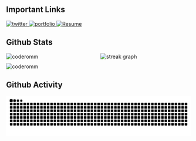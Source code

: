 ## Important Links

<div>
    <a href="https://www.omsharma.xyz/" target="_blank">
      <img src="https://img.shields.io/badge/Full Stack Portfolio-000000?style=for-the-badge&logo=vercel&logoColor=white" alt="twitter" />
    </a>
    <a href="https://shopify.omsharma.xyz/" target="_blank">
      <img src="https://img.shields.io/badge/Shopify Portfolio-95bf47?style=for-the-badge&logo=shopify&logoColor=white" alt="portfolio" />
    </a>
    <a href="https://www.omsharma.xyz/OmSharma_Nov2024.pdf" target="_blank">
      <img src="https://img.shields.io/badge/Resume-000000?style=for-the-badge&logo=doc&logoColor=white" alt="Resume" />
    </a>
</div>

## Github Stats

<div class="GStatC1" style="display: flex; justify-content: space-between; align-items: center; width: 100%;">
  <img src="https://github-readme-stats.vercel.app/api?username=coderomm&theme=dark&show_icons=true&locale=en&card_width=450&hide_border=true&show=reviews,prs_merged,prs_merged_percentage" alt="coderomm" width="49%" style="height: 100%;" />
  <img src="https://streak-stats.demolab.com?user=coderomm&theme=dark&hide_border=true&border_radius=5&card_width=450" width="49%" alt="streak graph" style="49%" style="height: 100%;" />
</div>
<div style="margin-top: 10px; display: flex; justify-content: space-between; width: 100%;">
  <img src="https://github-readme-stats.vercel.app/api/top-langs/?username=coderomm&theme=dark&show_icons=true&locale=en&card_width=450&hide_border=true&langs_count=10&no-frame=true" alt="coderomm" align="center" />
</div>

## Github Activity

<p align="center">
  <img src="https://github.com/coderomm/coderomm/blob/output/github-contribution-grid-snake-dark.svg" alt="snake" />
</p>
